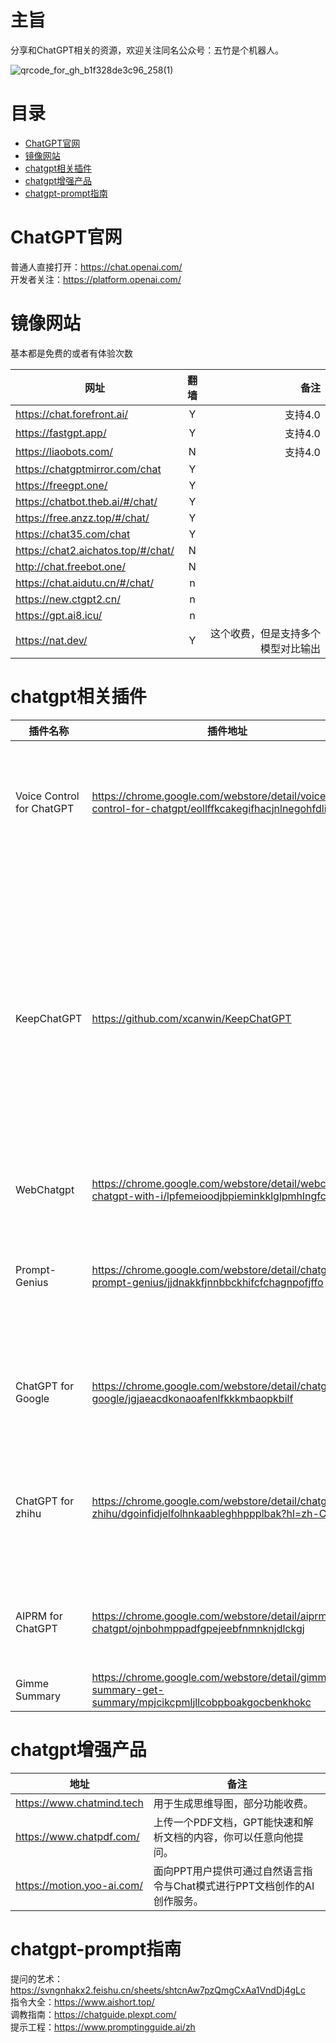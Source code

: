 # 主旨

分享和ChatGPT相关的资源，欢迎关注同名公众号：五竹是个机器人。

![qrcode_for_gh_b1f328de3c96_258(1)](https://user-images.githubusercontent.com/132084705/235296458-8818bd46-c670-48de-9a0a-5987374e97b0.jpg)


# 目录
 - [ChatGPT官网](#chatgpt官网)
 - [镜像网站](#镜像网站)
 - [chatgpt相关插件](#chatgpt相关插件)
 - [chatgpt增强产品 ](#chatgpt增强产品)
 - [chatgpt-prompt指南](#chatgpt-prompt指南)

# ChatGPT官网

普通人直接打开：https://chat.openai.com/    
开发者关注：https://platform.openai.com/



# 镜像网站

基本都是免费的或者有体验次数

| 网址                            | 翻墙 | 备注     |
| -------------------------------|:----:| --------:|
| https://chat.forefront.ai/      | Y    | 支持4.0 |
| https://fastgpt.app/           | Y    | 支持4.0 |
| https://liaobots.com/          | N    | 支持4.0 |
| https://chatgptmirror.com/chat | Y    |          |
| https://freegpt.one/           | Y    |          |
| https://chatbot.theb.ai/#/chat/| Y    |          |
| https://free.anzz.top/#/chat/  | Y    |          |
| https://chat35.com/chat        | Y    |          |
| https://chat2.aichatos.top/#/chat/ | N |          |
| http://chat.freebot.one/       | N    |          |
| https://chat.aidutu.cn/#/chat/ | n   |          |
| https://new.ctgpt2.cn/         | n   |          |
| https://gpt.ai8.icu/           | n   |          |
| https://nat.dev/               | Y    | 这个收费，但是支持多个模型对比输出 |


# chatgpt相关插件

| 插件名称                  | 插件地址                                                                                                    | 备注                                                                                                                                                                                                                                                                                                                                                                                                                                                                                                                                                                                                                                                                                                                                                                                                                                                                                                                                                                                                                                                                                                                                                                                                                                                                                                                                                                                                                                                                                                                                                                                                                                                                                                                                                                                                                                                                                                                                                                                                                                                                                                                                                                                                                                                                                                                                                                                                                   |
|---------------------------|-------------------------------------------------------------------------------------------------------------|--------------------------------------------------------------------------------------------------------------------------------------------------------------------------------------------------------------------------------------------------------------------------------------------------------------------------------------------------------------------------------------------------------------------------------------------------------------------------------------------------------------------------------------------------------------------------------------------------------------------------------------------------------------------------------------------------------------------------------------------------------------------------------------------------------------------------------------------------------------------------------------------------------------------------------------------------------------------------------------------------------------------------------------------------------------------------------------------------------------------------------------------------------------------------------------------------------------------------------------------------------------------------------------------|
| Voice Control for ChatGPT | https://chrome.google.com/webstore/detail/voice-control-for-chatgpt/eollffkcakegifhacjnlnegohfdlidhn        | 这是一款基于 ChatGPT 的语音控制插件，通过这款语音控制插件，我们就可以在浏览器上跟着ChatGPT进行语音对话。                                                                                                                                                                                                                                                                                                                                                                                                                                                                                                                                                                                                                                                                                                                                                                                                                                                                                                                                                                                                                                                                                                                                                                                                                                                                                                                                                                                                                                                                                                                                                                                                                                                                                                                                                                                                                   |
| KeepChatGPT               | https://github.com/xcanwin/KeepChatGPT                                                                      | 解决所有报错，让我们的AI体验无比顺畅、丝滑、高效。持续更新的增强功能，如取消审计等。解决的报错如下: (1) NetworkError when attempting to fetch resource. (2) Something went wrong. If this issue persists please contact us through our help center at help.openai.com. (3) Conversation not found. (4) This content may violate our content policy.                                                                                                                                                                                                                                                                                                                                                                                                                                                                                                                                                                                                                                                                                                                                                         |
| WebChatgpt                | https://chrome.google.com/webstore/detail/webchatgpt-chatgpt-with-i/lpfemeioodjbpieminkklglpmhlngfcn    | 可以使chatgpt联网                                                                                                                                                                                                                                                                                                                                                                                                                                                                                                                                                                                                                                                                                                                                                                                                                                                                                                                                                                                                                                                                                                                                                                                                                                                                                                                                                                                                                                                                                                                                                                                                                                                                                                                                                                                                                       |
| Prompt-Genius             | https://chrome.google.com/webstore/detail/chatgpt-prompt-genius/jjdnakkfjnnbbckhifcfchagnpofjffo         | 支持ChatGPT 对话历史记录保存或者导出，可以使用扩展的提示模板功能轻松查找提示并将其添加到您的收藏中，用户可以直接在页面上搜索、分类和选择提示。                                                                                                                                                                                                                                                                                                                                                                                                                                                                                                                                                                                                                                                                                                                                                                                                                                                                                                                   |
| ChatGPT for Google        | https://chrome.google.com/webstore/detail/chatgpt-for-google/jgjaeacdkonaoafenlfkkkmbaopkbilf           | 这款插件是我们在使用搜索引擎检索内容时候，在谷歌检索内容的界面上同时显示ChatGPT的回答                                                                                                                                                                     |
| ChatGPT for zhihu         | https://chrome.google.com/webstore/detail/chatgpt-for-zhihu/dgoinfidjelfolhnkaableghhppplbak?hl=zh-CN | ChatGPT for zhihu知乎插件能够帮助大家更快的得到问题的恢复，不需要等待很长的时间就能够得到答案。可以很便捷的使用，通过浏览器就能直接使用了。  |                                                  
| AIPRM for ChatGPT        | https://chrome.google.com/webstore/detail/aiprm-for-chatgpt/ojnbohmppadfgpejeebfnmnknjdlckgj | 自带prompt的插件，让你的GPT好用几倍，默认是英文，可以直接用浏览器的翻译功能翻译成中文  |
| Gimme Summary       | https://chrome.google.com/webstore/detail/gimme-summary-get-summary/mpjcikcpmljllcobpboakgocbenkhokc | 用chatgpt总结网络文章的插件  |





# chatgpt增强产品       

| 地址                          | 备注                                                                                                                                                                                                                                   |
|-------------------------------|----------------------------------------------------------------------------------------------------------------------------------------------------------------------------------------------------------------------------------------|
| https://www.chatmind.tech     | 用于生成思维导图，部分功能收费。                                                                                                                                                                                                       |
| https://www.chatpdf.com/      | 上传一个PDF文档，GPT能快速和解析文档的内容，你可以任意向他提问。                                                                                                                                                                         |
| https://motion.yoo-ai.com/   | 面向PPT用户提供可通过自然语言指令与Chat模式进行PPT文档创作的AI创作服务。                                                                                                                                                               |


# chatgpt-prompt指南

提问的艺术：https://svngnhakx2.feishu.cn/sheets/shtcnAw7pzQmgCxAa1VndDj4gLc  
指令大全：https://www.aishort.top/  
调教指南：https://chatguide.plexpt.com/  
提示工程：https://www.promptingguide.ai/zh  


